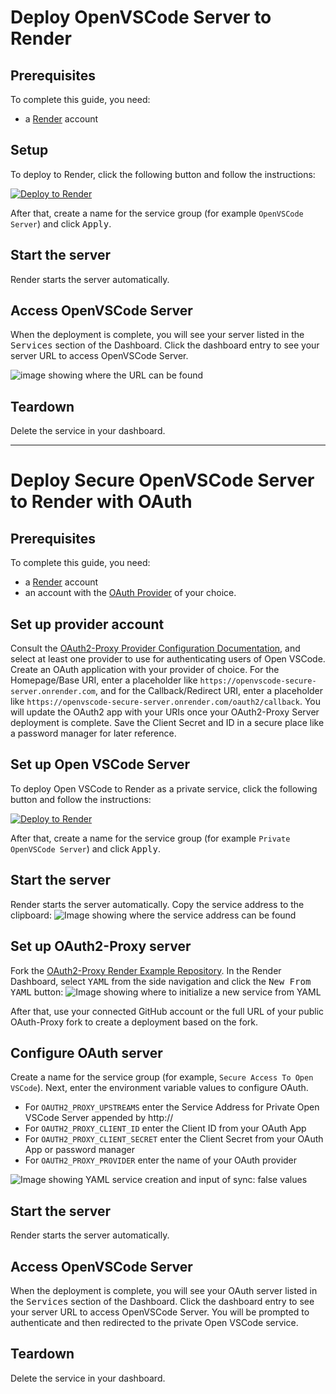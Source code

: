 # Deploy OpenVSCode Server to Render

## Prerequisites

To complete this guide, you need:
* a [Render](https://render.com/) account

## Setup

To deploy to Render, click the following button and follow the instructions:

[![Deploy to Render](https://render.com/images/deploy-to-render-button.svg)](https://render.com/deploy?repo=https://github.com/render-examples/gitpod-openvscode-server)

After that, create a name for the service group (for example `OpenVSCode Server`) and click <kbd>Apply</kbd>.

## Start the server

Render starts the server automatically.

## Access OpenVSCode Server

When the deployment is complete, you will see your server listed in the <kbd>Services</kbd> section of the Dashboard. Click the dashboard entry to see your server URL to access OpenVSCode Server.

![image showing where the URL can be found](https://user-images.githubusercontent.com/36797588/134728867-54de3d3f-31e5-4c08-a239-f6d2babeec7b.png)

## Teardown

Delete the service in your dashboard.


---


# Deploy Secure OpenVSCode Server to Render with OAuth

## Prerequisites

To complete this guide, you need:
* a [Render](https://render.com/) account
* an account with the [OAuth Provider](https://oauth2-proxy.github.io/oauth2-proxy/docs/configuration/oauth_provider) of your choice.

## Set up provider account

Consult the [OAuth2-Proxy Provider Configuration Documentation](https://oauth2-proxy.github.io/oauth2-proxy/docs/configuration/oauth_provider/), and select at least one provider to use for authenticating users of Open VSCode. Create an OAuth application with your provider of choice. For the Homepage/Base URI, enter a placeholder like `https://openvscode-secure-server.onrender.com`, and for the Callback/Redirect URI, enter a placeholder like `https://openvscode-secure-server.onrender.com/oauth2/callback`. You will update the OAuth2 app with your URIs once your OAuth2-Proxy Server deployment is complete. Save the Client Secret and ID in a secure place like a password manager for later reference.


## Set up Open VSCode Server

To deploy Open VSCode to Render as a private service, click the following button and follow the instructions:

[![Deploy to Render](https://render.com/images/deploy-to-render-button.svg)](https://render.com/deploy?repo=https://github.com/render-examples/openvscode-private-server)

After that, create a name for the service group (for example `Private OpenVSCode Server`) and click <kbd>Apply</kbd>.

## Start the server

Render starts the server automatically. Copy the service address to the clipboard:
![Image showing where the service address can be found](https://user-images.githubusercontent.com/36797588/135016293-fb9b351b-f764-4c22-a1a3-7bfdec386f50.jpeg)


## Set up OAuth2-Proxy server

Fork the [OAuth2-Proxy Render Example Repository](https://github.com/dnilasor/oauth2-proxy). In the Render Dashboard, select <kbd>YAML</kbd> from the side navigation and click the <kbd>New From YAML</kbd> button:
![Image showing where to initialize a new service from YAML](https://user-images.githubusercontent.com/36797588/135017966-06eb2d3a-1255-42df-800d-38413b8180d8.jpeg)

After that, use your connected GitHub account or the full URL of your public OAuth-Proxy fork to create a deployment based on the fork.

## Configure OAuth server

Create a name for the service group (for example, `Secure Access To Open VSCode`). Next, enter the environment variable values to configure OAuth.

- For `OAUTH2_PROXY_UPSTREAMS` enter the Service Address for Private Open VSCode Server appended by http://
- For `OAUTH2_PROXY_CLIENT_ID` enter the Client ID from your OAuth App
- For `OAUTH2_PROXY_CLIENT_SECRET` enter the Client Secret from your OAuth App or password manager
- For `OAUTH2_PROXY_PROVIDER` enter the name of your OAuth provider
	
![Image showing YAML service creation and input of sync: false values](https://user-images.githubusercontent.com/36797588/135025049-fd399efb-3c17-4a12-9539-0d12e4306eeb.jpeg)

## Start the server

Render starts the server automatically.

## Access OpenVSCode Server

When the deployment is complete, you will see your OAuth server listed in the <kbd>Services</kbd> section of the Dashboard. Click the dashboard entry to see your server URL to access OpenVSCode Server. You will be prompted to authenticate and then redirected to the private Open VSCode service.

## Teardown

Delete the service in your dashboard.






